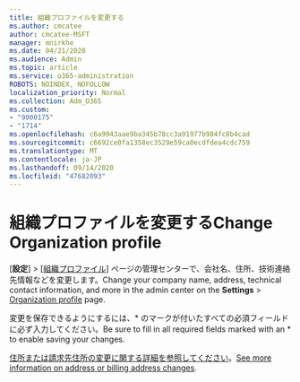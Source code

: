 ```yaml
---
title: 組織プロファイルを変更する
ms.author: cmcatee
author: cmcatee-MSFT
manager: mnirkhe
ms.date: 04/21/2020
ms.audience: Admin
ms.topic: article
ms.service: o365-administration
ROBOTS: NOINDEX, NOFOLLOW
localization_priority: Normal
ms.collection: Adm_O365
ms.custom:
- "9000175"
- "1714"
ms.openlocfilehash: c6a9943aae9ba345b78cc3a91977b984fc8b4cad
ms.sourcegitcommit: c6692ce0fa1358ec3529e59ca0ecdfdea4cdc759
ms.translationtype: MT
ms.contentlocale: ja-JP
ms.lasthandoff: 09/14/2020
ms.locfileid: "47682093"
---
```

# <a name="change-organization-profile"></a><span data-ttu-id="6e1a0-102">組織プロファイルを変更する</span><span class="sxs-lookup"><span data-stu-id="6e1a0-102">Change Organization profile</span></span>

<span data-ttu-id="6e1a0-103">[**設定**] > [[組織プロファイル](https://go.microsoft.com/fwlink/p/?linkid=2067339)] ページの管理センターで、会社名、住所、技術連絡先情報などを変更します。</span><span class="sxs-lookup"><span data-stu-id="6e1a0-103">Change your company name, address, technical contact information, and more in the admin center on the **Settings** > [Organization profile](https://go.microsoft.com/fwlink/p/?linkid=2067339) page.</span></span>

<span data-ttu-id="6e1a0-104">変更を保存できるようにするには、\* のマークが付いたすべての必須フィールドに必ず入力してください。</span><span class="sxs-lookup"><span data-stu-id="6e1a0-104">Be sure to fill in all required fields marked with an \* to enable saving your changes.</span></span>

<span data-ttu-id="6e1a0-105">[住所または請求先住所の変更に関する詳細を参照してください](https://docs.microsoft.com/microsoft-365/admin/manage/change-address-contact-and-more)。</span><span class="sxs-lookup"><span data-stu-id="6e1a0-105">[See more information on address or billing address changes](https://docs.microsoft.com/microsoft-365/admin/manage/change-address-contact-and-more).</span></span>